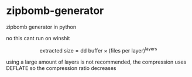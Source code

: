 # zipbomb-generator
zipbomb generator in python

no this cant run on winshit

$$\text{extracted size}=\text{dd buffer}\times (\text{files per layer})^{\text{layers}}$$

using a large amount of layers is not recommended, the compression uses DEFLATE so the compression ratio decreases
